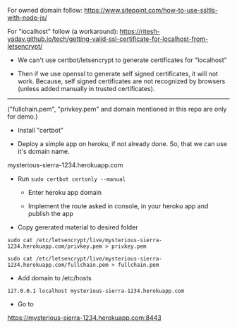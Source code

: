 For owned domain follow: https://www.sitepoint.com/how-to-use-ssltls-with-node-js/

For "localhost" follow (a workaround): https://ritesh-yadav.github.io/tech/getting-valid-ssl-certificate-for-localhost-from-letsencrypt/

- We can't use certbot/letsencrypt to generate certificates for "localhost"

- Then if we use openssl to generate self signed certificates, it will not work. Because, self signed certificates are not recognized by browsers (unless added manually in trusted certificates).

---

("fullchain.pem", "privkey.pem" and domain mentioned in this repo are only for demo.)

- Install "certbot"

- Deploy a simple app on heroku, if not already done. So, that we can use it's domain name.

mysterious-sierra-1234.herokuapp.com

- Run `sudo certbot certonly --manual`

  - Enter heroku app domain

  - Implement the route asked in console, in your heroku app and publish the app

- Copy gererated material to desired folder

```
sudo cat /etc/letsencrypt/live/mysterious-sierra-1234.herokuapp.com/privkey.pem > privkey.pem

sudo cat /etc/letsencrypt/live/mysterious-sierra-1234.herokuapp.com/fullchain.pem > fullchain.pem
```

- Add domain to /etc/hosts

```
127.0.0.1 localhost mysterious-sierra-1234.herokuapp.com
```

- Go to 

https://mysterious-sierra-1234.herokuapp.com:8443